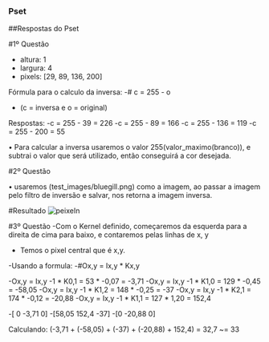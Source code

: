 ### Pset

##Respostas do Pset

#1º Questão

-	altura: 1
-	largura: 4
-	pixels: [29, 89, 136, 200]

Fórmula para o calculo da inversa:
-# c = 255 - o

- (c = inversa e o = original)

Respostas:
-c = 255 - 39 = 226
-c = 255 - 89 = 166
-c = 255 - 136 = 119
-c = 255 - 200 = 55

• Para calcular a inversa usaremos o valor 255(valor_maximo(branco)), e subtrai o valor que será utilizado, então conseguirá a cor desejada.

#2º Questão

• usaremos (test_images/bluegill.png) como a imagem, ao passar a imagem pelo filtro de inversão e salvar, nos retorna a imagem inversa.

#Resultado
![peixeIn](https://github.com/PauloVictorRangel/Pset/assets/104431068/5939b4ea-10a6-4b66-a8a3-b53a2e961141)

#3º Questão
 -Com o Kernel definido, começaremos da esquerda para a direita de cima para baixo, e contaremos pelas linhas de x, y
 - Temos o pixel central que é x,y.
 
 -Usando a formula:
 -#Ox,y = Ix,y * Kx,y
 
-Ox,y = Ix,y -1 * K0,1 = 53 * -0,07 = -3,71 
-Ox,y = Ix,y -1 * K1,0 = 129 * -0,45 = -58,05
-Ox,y = Ix,y -1 * K1,2 = 148 * -0,25 = -37
-Ox,y = Ix,y -1 * K2,1 = 174 * -0,12 = -20,88 
-Ox,y = Ix,y -1 * K1,1 = 127 * 1,20 = 152,4 

-[ 0  -3,71  0]
-[58,05  152,4  -37]
-[0   -20,88  0]

Calculando:
(-3,71 + (-58,05) + (-37) + (-20,88) + 152,4) = 32,7 ~= 33


